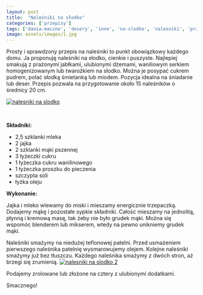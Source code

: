 ```yaml
---
layout: post
title:  "Naleśniki na słodko"
categories: ['przepisy']
tags: ['dania-maczne', 'desery', 'inne', 'na-slodko', 'nalesniki', 'przepisy', 'sniadanie']
image: assets/images/1.jpg
---
```

Prosty i sprawdzony przepis na naleśniki to punkt obowiązkowy każdego domu. Ja proponuję naleśniki na słodko, cienkie i puszyste. Najlepiej smakują z prażonymi jabłkami, ulubionymi dżemami, waniliowym serkiem homogenizowanym lub twarożkiem na słodko. Można je posypać cukrem pudrem, polać słodką śmietanką lub miodem. Pozycja idealna na śniadanie lub deser. Przepis pozwala na przygotowanie około 15 naleśników o średnicy 20 cm.

[![nalesniki na slodko](http://kobieta-ze-smakiem.pl/wp-content/uploads/2015/02/nalesniki-na-slodko1-300x222.jpg)](http://kobieta-ze-smakiem.pl/wp-content/uploads/2015/02/nalesniki-na-slodko1.jpg)

 


**Składniki:**
* 2,5 szklanki mleka
* 2 jajka
* 2 szklanki mąki pszennej
* 3 łyżeczki cukru
* 1 łyżeczka cukru wanilinowego
* 1 łyżeczka proszku do pieczenia
* szczypta soli
* łyżka oleju


**Wykonanie:**

Jajka i mleko wlewamy do miski i mieszamy energicznie trzepaczką. Dodajemy mąkę i pozostałe sypkie składniki. Całość mieszamy na jednolitą, płynną i kremową masę, tak żeby nie było grudek mąki. Można się wspomóc blenderem lub mikserem, wtedy na pewno unikniemy grudek mąki.

Naleśniki smażymy na niedużej teflonowej patelni. Przed usmażeniem pierwszego naleśnika patelnię wysmarowujemy olejem. Kolejne naleśniki smażymy już bez tłuszczu. Każdego naleśnika smażymy z dwóch stron, aż brzegi się zrumienią.
[![nalesniki na slodko 2](http://kobieta-ze-smakiem.pl/wp-content/uploads/2015/02/nalesniki-na-slodko-2-300x222.jpg)](http://kobieta-ze-smakiem.pl/wp-content/uploads/2015/02/nalesniki-na-slodko-2.jpg)


Podajemy zrolowane lub złożone na cztery z ulubionymi dodatkami.

Smacznego!
    